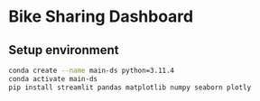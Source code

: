 # Bike Sharing Dashboard

## Setup environment

```bash
conda create --name main-ds python=3.11.4
conda activate main-ds
pip install streamlit pandas matplotlib numpy seaborn plotly
